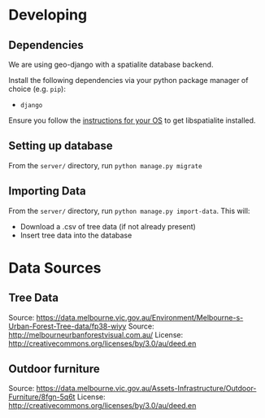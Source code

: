 # Developing

## Dependencies

We are using geo-django with a spatialite database backend.

Install the following dependencies via your python package manager of choice (e.g. `pip`):
 *  `django`

Ensure you follow the [instructions for your OS](https://docs.djangoproject.com/en/1.9/ref/contrib/gis/install/spatialite/) to get libspatialite installed.

## Setting up database

From the `server/` directory, run `python manage.py migrate`

## Importing Data

From the `server/` directory, run `python manage.py import-data`. This will:
 * Download a .csv of tree data (if not already present)
 * Insert tree data into the database

# Data Sources

## Tree Data

Source: https://data.melbourne.vic.gov.au/Environment/Melbourne-s-Urban-Forest-Tree-data/fp38-wiyy
Source: http://melbourneurbanforestvisual.com.au/
License: http://creativecommons.org/licenses/by/3.0/au/deed.en

## Outdoor furniture

Source: https://data.melbourne.vic.gov.au/Assets-Infrastructure/Outdoor-Furniture/8fgn-5q6t
License: http://creativecommons.org/licenses/by/3.0/au/deed.en
